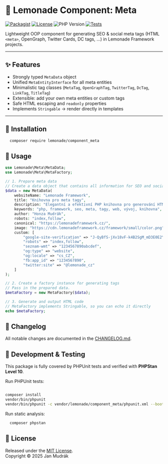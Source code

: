 # 🍋 Lemonade Component: Meta

[![Packagist](https://img.shields.io/packagist/v/lemonade/component_meta.svg)](https://packagist.org/packages/lemonade/component_meta)
[![License](https://img.shields.io/badge/license-MIT-blue.svg)](LICENSE)
![PHP Version](https://img.shields.io/badge/php-8.1%20--%208.4-blue)
[![Tests](https://img.shields.io/badge/tests-passing-brightgreen.svg)](vendor/bin/phpunit)

Lightweight OOP component for generating SEO & social meta tags (HTML `<meta>`, OpenGraph, Twitter Cards, DC tags, …) in Lemonade Framework projects.

---

## ✨ Features
- Strongly typed `MetaData` object
- Unified `MetaEntityInterface` for all meta entities
- Minimalistic tag classes (`MetaTag`, `OpenGraphTag`, `TwitterTag`, `DcTag`, `LinkTag`, `TitleTag`)
- Extensible: add your own meta entities or custom tags
- Safe HTML escaping and `readonly` properties
- Implements `Stringable` → render directly in templates

---

## 🚀 Installation

```bash
  composer require lemonade/component_meta
```

## 🔧 Usage

```php
use Lemonade\Meta\MetaData;
use Lemonade\Meta\MetaFactory;

// 1. Prepare meta data
// Create a data object that contains all information for SEO and social networks.
$data = new MetaData(
    websiteName: "Lemonade Framework",
    title: "Knihovna pro meta tagy",
    description: "Elegantní a efektivní PHP knihovna pro generování HTML meta tagů. Ideální pro webové stránky a CMS.",
    keywords: "php, framework, seo, meta, tagy, web, vývoj, knihovna",
    author: "Honza Mudrák",
    robots: "index,follow",
    canonical: "https://lemonadeframework.cz/",
    image: "https://cdn.lemonadeframework.cz/framework/small/color.png",
    custom: [
        "google-site-verification" => "J-QyBfS-jXv18vF-k4B2SgM_mD3E0E2Y9VzV8F",
        "robots" => "index,follow",
        "seznam-wmt" => "1234567890abcdef",
        "og:type" => "website",
        "og:locale" => "cs_CZ",
        "fb:app_id" => "1234567890",
        "twitter:site" => "@lemonade_cz"
    ]
);

// 2. Create a factory instance for generating tags
// Pass in the prepared data.
$metaFactory = new MetaFactory($data);

// 3. Generate and output HTML code
// MetaFactory implements Stringable, so you can echo it directly
echo $metaFactory;

```

## 📖 Changelog
All notable changes are documented in the [CHANGELOG.md](CHANGELOG.md).

## 🧪 Development & Testing
This package is fully covered by PHPUnit tests and verified with **PHPStan Level 10**.

Run PHPUnit tests:

```bash

composer install
vendor/bin/phpunit
vendor/bin/phpunit -c vendor/lemonade/component_meta/phpunit.xml --bootstrap vendor/autoload.php
```

Run static analysis:

```bash
  composer phpstan
```

## 📜 License
Released under the [MIT License](LICENSE).  
Copyright © 2025 Jan Mudrák
